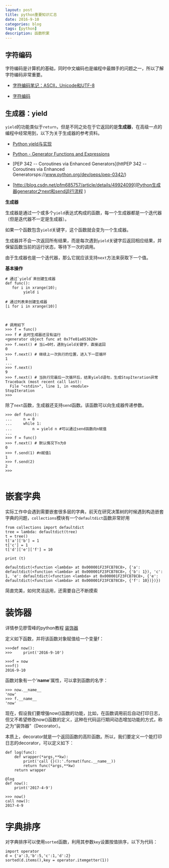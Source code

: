 ```yaml
---
layout: post
title: python重要知识汇总
date: 2016-9-10
categories: blog
tags: [python]
description: 函数积累
---
```


## 字符编码

字符编码是计算机的基础，同时中文编码也是编程中最棘手的问题之一，所以了解字符编码非常重要。

- [字符编码笔记：ASCII，Unicode和UTF-8](http://www.ruanyifeng.com/blog/2007/10/ascii_unicode_and_utf-8.html)

- [字符编码](https://github.com/qiwsir/StarterLearningPython/blob/master/110.md)


## 生成器：yield

`yield`的功能类似于`return`，但是不同之处在于它返回的是**生成器**，在高级一点的编程中经常用到，以下为关于生成器的参考资料。

- [Python yield与实现](http://www.cnblogs.com/coder2012/p/4990834.html)

- [Python - Generator Functions and Expressions ](http://www.bogotobogo.com/python/python_generators.php)

- [PEP 342 -- Coroutines via Enhanced Generators](httPEP 342 -- Coroutines via Enhanced Generatorsps://www.python.org/dev/peps/pep-0342/)

- [http://blog.csdn.net/pfm685757/article/details/49924099](Python生成器generator之next和send运行流程 )

**生成器**

生成器是通过一个或多个`yield`表达式构成的函数，每一个生成器都是一个迭代器（但是迭代器不一定是生成器）。

如果一个函数包含`yield`关键字，这个函数就会变为一个生成器。

生成器并不会一次返回所有结果，而是每次遇到`yield`关键字后返回相应结果，并保留函数当前的运行状态，等待下一次的调用。

由于生成器也是一个迭代器，那么它就应该支持`next`方法来获取下一个值。

**基本操作**

```
# 通过`yield`来创建生成器
def func():
   for i in xrange(10);
        yield i

# 通过列表来创建生成器
[i for i in xrange(10)]



# 调用如下
>>> f = func()
>>> f # 此时生成器还没有运行
<generator object func at 0x7fe01a853820>
>>> f.next() # 当i=0时，遇到yield关键字，直接返回
0
>>> f.next() # 继续上一次执行的位置，进入下一层循环
1
...
>>> f.next()
9
>>> f.next() # 当执行完最后一次循环后，结束yield语句，生成StopIteration异常
Traceback (most recent call last):
  File "<stdin>", line 1, in <module>
StopIteration
>>> 

```

除了`next`函数，生成器还支持`send`函数。该函数可以向生成器传递参数。

```
>>> def func():
...     n = 0
...     while 1:
...         n = yield n #可以通过send函数向n赋值
... 
>>> f = func()
>>> f.next() # 默认情况下n为0
0
>>> f.send(1) #n赋值1
1
>>> f.send(2)
2
>>> 


```

# 嵌套字典

实际工作中会遇到需要嵌套很多层的字典，前天在研究决策树的时候遇到构造嵌套字典的问题，`collections`模块有一个`defaultdict`函数非常好用

```
from collections import defaultdict
tree = lambda: defaultdict(tree)
t = tree()
t['a']['b'] = 1
t['c'] = 1
t['d']['e']['f'] = 10

print (t)

defaultdict(<function <lambda> at 0x000001F23FCB78C8>, {'a': defaultdict(<function <lambda> at 0x000001F23FCB78C8>, {'b': 1}), 'c': 1, 'e': defaultdict(<function <lambda> at 0x000001F23FCB78C8>, {'e': defaultdict(<function <lambda> at 0x000001F23FCB78C8>, {'f': 10})})})

```
简直完美，如何灵活运用，还需要自己不断摸索

# 装饰器

详情参见廖雪峰的python教程 [装饰器](http://www.liaoxuefeng.com/wiki/0014316089557264a6b348958f449949df42a6d3a2e542c000/0014318435599930270c0381a3b44db991cd6d858064ac0000#0)

定义如下函数，并将该函数对象赋值给一个变量f：

```
>>>def now():
>>>		print('2016-9-10')

>>>f = now
>>>f()
2016-9-10

```

函数对象有一个'__name__'属性，可以拿到函数的名字：

```
>>> now.__name__
'now'
>>> f.__name__
'now'

```

现在，假设我们要增强now()函数的功能，比如，在函数调用前后自动打印日志，但又不希望修改now()函数的定义，这种在代码运行期间动态增加功能的方式，称之为“装饰器”（Decorator）。

本质上，decorator就是一个返回函数的高阶函数。所以，我们要定义一个能打印日志的decorator，可以定义如下：

```
def log(func):
	def wrapper(*args,**kw):
		print('call {}():'.format(func.__name__))
		return func(*args,**kw)
	return wrapper

@log
def now():
	print('2017-4-9')

>>> now()
call now():
2017-4-9

```

# 字典排序

对字典排序可以使用`sorted`函数，利用其参数`key`设置按值排序，以下为代码：

	import operator
	d = {'a':3,'b':5,'c':1,'d':2}
	sorted(d.items(),key = operator.itemgetter(1))



